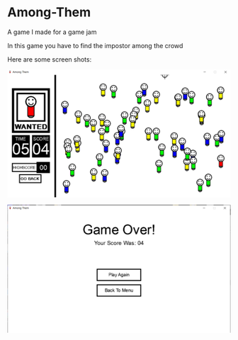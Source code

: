 # Among-Them
A game I made for a game jam

In this game you have to find the impostor among the crowd

Here are some screen shots:

![alt text](https://github.com/DavidCurca/Among-Them/blob/master/among1.PNG?raw=true)

![alt text](https://github.com/DavidCurca/Among-Them/blob/master/amog2.PNG?raw=true)

